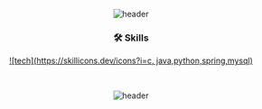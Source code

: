 <div align=center>

![header](https://capsule-render.vercel.app/api?type=waving&color=timeGradient&height=120&animation=fadeIn&section=header&text=&fontAlign=70)

### 🛠️ Skills

[![tech](https://skillicons.dev/icons?i=c, java,python,spring,mysql)](https://skillicons.dev)

<br/>

![header](https://capsule-render.vercel.app/api?type=waving&color=timeGradient&height=120&animation=fadeIn&section=footer)
</div>
